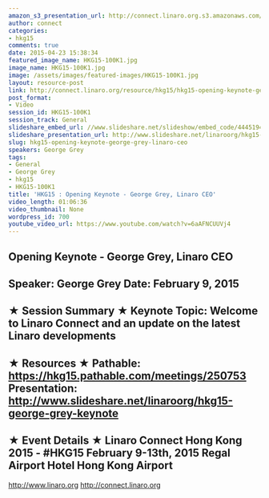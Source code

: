 ```yaml
---
amazon_s3_presentation_url: http://connect.linaro.org.s3.amazonaws.com/hkg15/Videos/02-09-Monday/HKG15-100K1.pdf
author: connect
categories:
- hkg15
comments: true
date: 2015-04-23 15:38:34
featured_image_name: HKG15-100K1.jpg
image_name: HKG15-100K1.jpg
image: /assets/images/featured-images/HKG15-100K1.jpg
layout: resource-post
link: http://connect.linaro.org/resource/hkg15/hkg15-opening-keynote-george-grey-linaro-ceo/
post_format:
- Video
session_id: HKG15-100K1
session_track: General
slideshare_embed_url: //www.slideshare.net/slideshow/embed_code/44451942
slideshare_presentation_url: http://www.slideshare.net/linaroorg/hkg15-george-grey-keynote
slug: hkg15-opening-keynote-george-grey-linaro-ceo
speakers: George Grey
tags:
- General
- George Grey
- hkg15
- HKG15-100K1
title: 'HKG15 : Opening Keynote - George Grey, Linaro CEO'
video_length: 01:06:36
video_thumbnail: None
wordpress_id: 700
youtube_video_url: https://www.youtube.com/watch?v=6aAFNCUUVj4
---
```


Opening Keynote - George Grey, Linaro CEO
---------------------------------------------------
Speaker: George Grey
Date: February 9, 2015
---------------------------------------------------
★ Session Summary ★
Keynote Topic: Welcome to Linaro Connect and an update on the latest Linaro developments
--------------------------------------------------
★ Resources ★
Pathable:  https://hkg15.pathable.com/meetings/250753
Presentation:  http://www.slideshare.net/linaroorg/hkg15-george-grey-keynote
---------------------------------------------------
★ Event Details ★
Linaro Connect Hong Kong 2015 - #HKG15
February 9-13th, 2015
Regal  Airport Hotel Hong Kong Airport
---------------------------------------------------
http://www.linaro.org
http://connect.linaro.org
